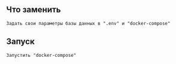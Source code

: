 ## Что заменить
    Задать свои параметры базы данных в ".env" и "docker-compose"

## Запуск

    Запустить "docker-compose" 

